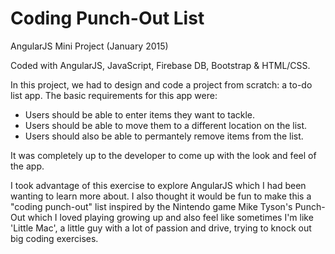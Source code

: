 Coding Punch-Out List
======================
AngularJS Mini Project (January 2015)

Coded with AngularJS, JavaScript, Firebase DB, Bootstrap & HTML/CSS.

In this project, we had to design and code a project from scratch: a to-do list app.  The basic requirements for this app were:
* Users should be able to enter items they want to tackle.
* Users should be able to move them to a different location on the list. 
* Users should also be able to permantely remove items from the list.

It was completely up to the developer to come up with the look and feel of the app.

I took advantage of this exercise to explore AngularJS which I had been wanting to learn more about.  I also thought it would be fun to make this a "coding punch-out" list inspired by the Nintendo game Mike Tyson's Punch-Out which I loved playing growing up and also feel like sometimes I'm like 'Little Mac', a little guy with a lot of passion and drive, trying to knock out big coding exercises.  
